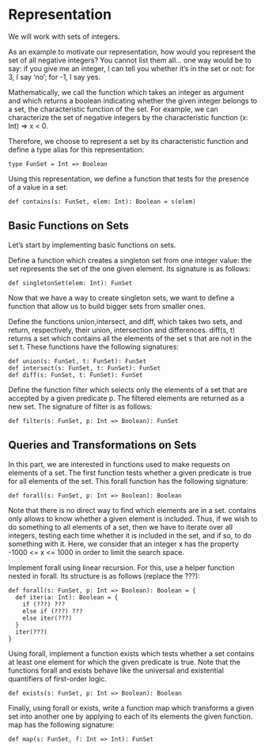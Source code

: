 # Representation
We will work with sets of integers.

As an example to motivate our representation, how would you represent the set of all negative integers? You cannot list them all… one way would be to say: if you give me an integer, I can tell you whether it’s in the set or not: for 3, I say ‘no’; for -1, I say yes.

Mathematically, we call the function which takes an integer as argument and which returns a boolean indicating whether the given integer belongs to a set, the characteristic function of the set. For example, we can characterize the set of negative integers by the characteristic function (x: Int) => x < 0.

Therefore, we choose to represent a set by its characteristic function and define a type alias for this representation:

```
type FunSet = Int => Boolean
```

Using this representation, we define a function that tests for the presence of a value in a set:

``` 
def contains(s: FunSet, elem: Int): Boolean = s(elem)
```

## Basic Functions on Sets

Let’s start by implementing basic functions on sets.

Define a function which creates a singleton set from one integer value: the set represents the set of the one given element. Its signature is as follows:

``` 
def singletonSet(elem: Int): FunSet
```

Now that we have a way to create singleton sets, we want to define a function that allow us to build bigger sets from smaller ones.

Define the functions union,intersect, and diff, which takes two sets, and return, respectively, their union, intersection and differences. diff(s, t) returns a set which contains all the elements of the set s that are not in the set t. These functions have the following signatures:

``` 
def union(s: FunSet, t: FunSet): FunSet
def intersect(s: FunSet, t: FunSet): FunSet
def diff(s: FunSet, t: FunSet): FunSet
```


Define the function filter which selects only the elements of a set that are accepted by a given predicate p. The filtered elements are returned as a new set. The signature of filter is as follows:

``` 
def filter(s: FunSet, p: Int => Boolean): FunSet
```

## Queries and Transformations on Sets

In this part, we are interested in functions used to make requests on elements of a set. The first function tests whether a given predicate is true for all elements of the set. This forall function has the following signature:

``` 
def forall(s: FunSet, p: Int => Boolean): Boolean
```

Note that there is no direct way to find which elements are in a set. contains only allows to know whether a given element is included. Thus, if we wish to do something to all elements of a set, then we have to iterate over all integers, testing each time whether it is included in the set, and if so, to do something with it. Here, we consider that an integer x has the property -1000 <= x <= 1000 in order to limit the search space.

Implement forall using linear recursion. For this, use a helper function nested in forall. Its structure is as follows (replace the ???):

``` 
def forall(s: FunSet, p: Int => Boolean): Boolean = {
  def iter(a: Int): Boolean = {
    if (???) ???
    else if (???) ???
    else iter(???)
  }
  iter(???)
}
```

Using forall, implement a function exists which tests whether a set contains at least one element for which the given predicate is true. Note that the functions forall and exists behave like the universal and existential quantifiers of first-order logic.

``` 
def exists(s: FunSet, p: Int => Boolean): Boolean
```

Finally, using forall or exists, write a function map which transforms a given set into another one by applying to each of its elements the given function. map has the following signature:

``` 
def map(s: FunSet, f: Int => Int): FunSet
```



